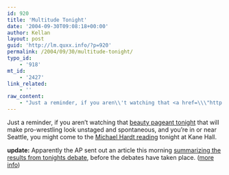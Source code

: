 ```yaml
---
id: 920
title: 'Multitude Tonight'
date: '2004-09-30T09:08:18+00:00'
author: Kellan
layout: post
guid: 'http://lm.quxx.info/?p=920'
permalink: /2004/09/30/multitude-tonight/
typo_id:
    - '918'
mt_id:
    - '2427'
link_related:
    - ''
raw_content:
    - "Just a reminder, if you aren\\'t watching that <a href=\\\"http://www.npr.org/templates/story/story.php?storyId=4052162\\\">beauty pageant tonight</a> that will make pro-wrestling look unstaged and spontaneous, and you\\'re in or near Seattle, you might come to the <a href=\\\"http://laughingmeme.org/archives/002402.html\\\">Michael Hardt reading</a> tonight at Kane Hall.\n\n<b>update:</b> Apparently the AP sent out an article this morning <a href=\\\"http://www.timefornewmanagement.com/ap/theguardian.html\\\">summarizing the results from tonights debate</a>, before the debates have taken place. (<a href=\\\"http://www.timefornewmanagement.com/ap/\\\">more info</a>)"
---
```


Just a reminder, if you aren’t watching that [beauty pageant tonight](http://www.npr.org/templates/story/story.php?storyId=4052162) that will make pro-wrestling look unstaged and spontaneous, and you’re in or near Seattle, you might come to the [Michael Hardt reading](http://laughingmeme.org/archives/002402.html) tonight at Kane Hall.

**update:** Apparently the AP sent out an article this morning [summarizing the results from tonights debate](http://www.timefornewmanagement.com/ap/theguardian.html), before the debates have taken place. ([more info](http://www.timefornewmanagement.com/ap/))